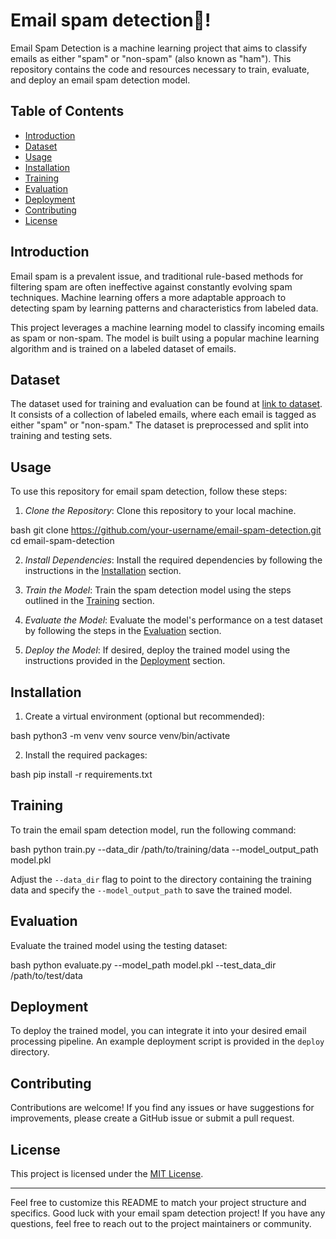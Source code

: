 # Email spam detection🫶!

Email Spam Detection is a machine learning project that aims to classify emails as either "spam" or "non-spam" (also known as "ham"). This repository contains the code and resources necessary to train, evaluate, and deploy an email spam detection model.

## Table of Contents

- [Introduction](#introduction)
- [Dataset](#dataset)
- [Usage](#usage)
- [Installation](#installation)
- [Training](#training)
- [Evaluation](#evaluation)
- [Deployment](#deployment)
- [Contributing](#contributing)
- [License](#license)

## Introduction

Email spam is a prevalent issue, and traditional rule-based methods for filtering spam are often ineffective against constantly evolving spam techniques. Machine learning offers a more adaptable approach to detecting spam by learning patterns and characteristics from labeled data.

This project leverages a machine learning model to classify incoming emails as spam or non-spam. The model is built using a popular machine learning algorithm and is trained on a labeled dataset of emails.

## Dataset

The dataset used for training and evaluation can be found at [link to dataset](https://example.com/dataset). It consists of a collection of labeled emails, where each email is tagged as either "spam" or "non-spam." The dataset is preprocessed and split into training and testing sets.

## Usage

To use this repository for email spam detection, follow these steps:

1. *Clone the Repository*: Clone this repository to your local machine.

bash
git clone https://github.com/your-username/email-spam-detection.git
cd email-spam-detection


2. *Install Dependencies*: Install the required dependencies by following the instructions in the [Installation](#installation) section.

3. *Train the Model*: Train the spam detection model using the steps outlined in the [Training](#training) section.

4. *Evaluate the Model*: Evaluate the model's performance on a test dataset by following the steps in the [Evaluation](#evaluation) section.

5. *Deploy the Model*: If desired, deploy the trained model using the instructions provided in the [Deployment](#deployment) section.

## Installation

1. Create a virtual environment (optional but recommended):

bash
python3 -m venv venv
source venv/bin/activate


2. Install the required packages:

bash
pip install -r requirements.txt


## Training

To train the email spam detection model, run the following command:

bash
python train.py --data_dir /path/to/training/data --model_output_path model.pkl


Adjust the `--data_dir` flag to point to the directory containing the training data and specify the `--model_output_path` to save the trained model.

## Evaluation

Evaluate the trained model using the testing dataset:

bash
python evaluate.py --model_path model.pkl --test_data_dir /path/to/test/data


## Deployment

To deploy the trained model, you can integrate it into your desired email processing pipeline. An example deployment script is provided in the `deploy` directory.

## Contributing

Contributions are welcome! If you find any issues or have suggestions for improvements, please create a GitHub issue or submit a pull request.

## License

This project is licensed under the [MIT License](LICENSE).

---

Feel free to customize this README to match your project structure and specifics. Good luck with your email spam detection project! If you have any questions, feel free to reach out to the project maintainers or community.


